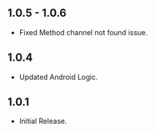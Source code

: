 ## 1.0.5 - 1.0.6

* Fixed Method channel not found issue.

## 1.0.4

* Updated Android Logic.

## 1.0.1

* Initial Release.
